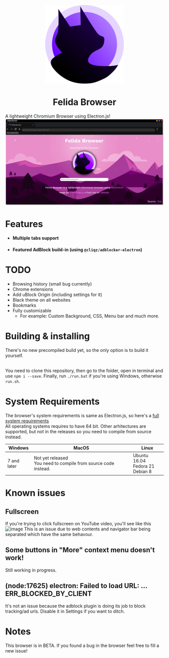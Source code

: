 <p align="center"><img width="250" height="250" src="./assets/icon.png" alt="Felida icon"></p>
<h1 align="center">Felida Browser</h1>
A lightweight Chromium Browser using Electron.js!<br>
<img src="./assets/screenshot.png" alt="Felida icon">

# Features

  - #### Multiple tabs support
  - #### Featured AdBlock build-in (using `@cliqz/adblocker-electron`)

# TODO
  - Browsing history (small bug currently)
  - Chrome extensions
  - Add uBlock Origin (including settings for it)
  - Black theme on all websites
  - Bookmarks
  - Fully customizable
    - For example: Custom Background, CSS, Menu bar and much more.

# Building & installing
There's no new precompiled build yet, so the only option is to build it yourself.<br><br>

You need to clone this repository, then go to the folder, open in terminal and use `npm i --save`. Finally, run `./run.bat` if you're using Windows, otherwise `run.sh`.

# System Requirements

The browser's system requirements is same as Electron.js, so here's a [full system requirements](https://stackoverflow.com/questions/36306450/what-is-minimum-system-requirements-to-run-electron-apps)<br>
All operating systems requires to have 64 bit. Other arhitectures are supported, but not in the releases so you need to compile from source instead.

| Windows | MacOS | Linux |
| --- | --- | --- |
| 7 and later | Not yet released<br>You need to compile from source code instead. | Ubuntu 16.04<br>Fedora 21<br>Debian 8 |

# Known issues
## Fullscreen
If you're trying to click fullscreen on YouTube video, you'll see like this ![image](https://user-images.githubusercontent.com/43247023/147974115-9eda335e-bc1f-43b8-b064-228753304c2f.png)
This is an issue due to web contents and navigator bar being separated which have the same behavour.

## Some buttons in "More" context menu doesn't work!
Still working in progress.

## (node:17625) electron: Failed to load URL: ... ERR_BLOCKED_BY_CLIENT
It's not an issue because the adblock plugin is doing its job to block tracking/ad urls. Disable it in Settings if you want to ditch.

# Notes

This browser is in BETA. If you found a bug in the browser feel free to fill a new issue! 

